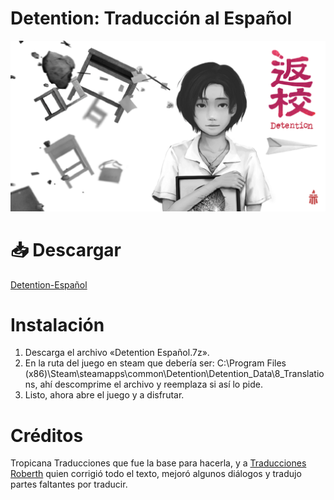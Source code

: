 # Detention: Traducción al Español
![Logo](assets/Detention.png)

# 📥 Descargar
[Detention-Español](https://github.com/roberthvzla/Detention/raw/main/Detention-Español.7z)

# Instalación
1. Descarga el archivo «Detention Español.7z».
2. En la ruta del juego en steam  que debería ser: C:\Program Files (x86)\Steam\steamapps\common\Detention\Detention_Data\8_Translations, ahí descomprime el archivo y reemplaza si así lo pide.
3. Listo, ahora abre el juego y a disfrutar.

# Créditos
Tropicana Traducciones que fue la base para hacerla, y a [Traducciones Roberth](https://www.facebook.com/TraduccionesRoberth) quien corrigió todo el texto, mejoró algunos diálogos y tradujo partes faltantes por traducir.
